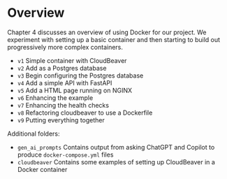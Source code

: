 # Overview

Chapter 4 discusses an overview of using Docker for our project. We experiment with setting up a basic container and then
starting to build out progressively more complex containers.

* `v1` Simple container with CloudBeaver
* `v2` Add as a Postgres database 
* `v3` Begin configuring the Postgres database
* `v4` Add a simple API with FastAPI
* `v5` Add a HTML page running on NGINX
* `v6` Enhancing the example
* `v7` Enhancing the health checks
* `v8` Refactoring cloudbeaver to use a Dockerfile
* `v9` Putting everything together

Additional folders:
* `gen_ai_prompts` Contains output from asking ChatGPT and Copilot to produce `docker-compose.yml` files
* `cloudbeaver` Contains some examples of setting up CloudBeaver in a Docker container
